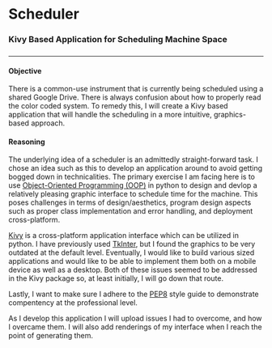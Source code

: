 # Scheduler
### Kivy Based Application for Scheduling Machine Space
### 
-------------------------------------
#### Objective

There is a common-use instrument that is currently being scheduled using a shared Google Drive.  There is always confusion about how to properly read the color coded system.  To remedy this, I will create a Kivy based application that will handle the scheduling in a more intuitive, graphics-based approach.

#### Reasoning

The underlying idea of a scheduler is an admittedly straight-forward task.  I chose an idea such as this to develop an application around to avoid getting bogged down in technicalities.  The primary exercise I am facing here is to use [Object-Oriented Programming (OOP)](https://en.wikipedia.org/wiki/Object-oriented_programming) in python to design and devlop a relatively pleasing graphic interface to schedule time for the machine.  This poses challenges in terms of design/aesthetics, program design aspects such as proper class implementation and error handling, and deployment cross-platform.

[Kivy](https://kivy.org/#home) is a cross-platform application interface which can be utilized in python.  I have previously used [TkInter](https://wiki.python.org/moin/TkInter), but I found the graphics to be very outdated at the default level.  Eventually, I would like to build various sized applications and would like to be able to implement them both on a mobile device as well as a desktop.  Both of these issues seemed to be addressed in the Kivy package so, at least initially, I will go down that route.

Lastly, I want to make sure I adhere to the [PEP8](https://www.python.org/dev/peps/pep-0008/) style guide to demonstrate compentency at the professional level.

As I develop this application I will upload issues I had to overcome, and how I overcame them.  I will also add renderings of my interface when I reach the point of generating them.
